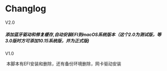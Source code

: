 # Changlog

V2.0

##### 	添加蓝牙驱动和修复缓存,自动安装EFI到macOS系统版本（这个2.0为测试版，等3.0版时方可添加10.15系统版，并为正式版)

V1.0

​	本脚本有EFI安装和删除，还有备份环境删除，网卡驱动安装

